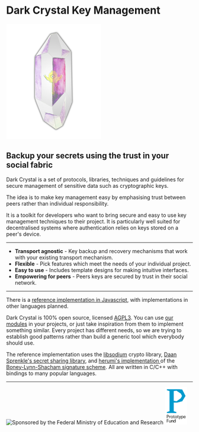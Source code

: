 # Dark Crystal Key Management

<img alt="dark crystal logo" src="./assets/dc_key.png" class="center">
<h2>Backup your secrets using the trust in your social fabric</h2>

Dark Crystal is a set of protocols, libraries, techniques and guidelines for secure management of sensitive data such as cryptographic keys. 

The idea is to make key management easy by emphasising trust between peers rather than individual responsibility.

It is a toolkit for developers who want to bring secure and easy to use key management techniques to their project.  It is particularly well suited for decentralised systems where authentication relies on keys stored on a peer's device.

---

- **Transport agnostic** - Key backup and recovery mechanisms that work with your existing transport mechanism.
- **Flexible** - Pick features which meet the needs of your individual project.
- **Easy to use** - Includes template designs for making intuitive interfaces.
- **Empowering for peers** - Peers keys are secured by trust in their social network.

---

There is a [reference implementation in Javascript](https://gitlab.com/dark-crystal), with implementations in other languages planned.

Dark Crystal is 100% open source, licensed [AGPL3](https://www.gnu.org/licenses/agpl-3.0.en.html).  You can use [our modules](https://gitlab.com/dark-crystal) in your projects, or just take inspiration from them to implement something similar. Every project has different needs, so we are trying to establish good patterns rather than build a generic tool which everybody should use.

The reference implementation uses the [libsodium](https://download.libsodium.org/doc/) crypto library, [Daan Sprenkle's secret sharing library](https://github.com/dsprenkels/sss), and [herumi's implementation ](https://github.com/herumi/bls) of the [Boney-Lynn-Shacham signature scheme](https://hovav.net/ucsd/dist/sigs.pdf).  All are written in C/C++ with bindings to many popular languages.

---

<img src="./assets/images/BMBF_gefoerdert_2017_en.jpg" width="300" alt="Sponsored by the Federal Ministry of Education and Research">
<img src="./assets/prototype.svg" height="100" alt="Prototype Fund logo">
